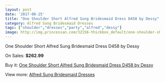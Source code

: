 ```yaml
---
layout: post
date: '2017-08-25'
title: "One Shoulder Short Alfred Sung Bridesmaid Dress D458 by Dessy"
category: Alfred Sung Bridesmaid Dresses
tags: ["shoulder","dresses","party","alfred","dessy"]
image: http://img.princessan.com/32156-thickbox_default/one-shoulder-short-alfred-sung-bridesmaid-dress-d458-by-dessy.jpg
---
```

One Shoulder Short Alfred Sung Bridesmaid Dress D458 by Dessy

On Sales: **$262.99**
<a href="https://www.princessan.com/en/14734-one-shoulder-short-alfred-sung-bridesmaid-dress-d458-by-dessy.html"><amp-img layout="responsive" width="600" height="600" src="//img.princessan.com/32156-thickbox_default/one-shoulder-short-alfred-sung-bridesmaid-dress-d458-by-dessy.jpg" alt="One Shoulder Short Alfred Sung Bridesmaid Dress D458 by Dessy 0" /></a>

Buy it: [One Shoulder Short Alfred Sung Bridesmaid Dress D458 by Dessy](https://www.princessan.com/en/14734-one-shoulder-short-alfred-sung-bridesmaid-dress-d458-by-dessy.html "One Shoulder Short Alfred Sung Bridesmaid Dress D458 by Dessy")

View more: [Alfred Sung Bridesmaid Dresses](https://www.princessan.com/en/107- "Alfred Sung Bridesmaid Dresses")